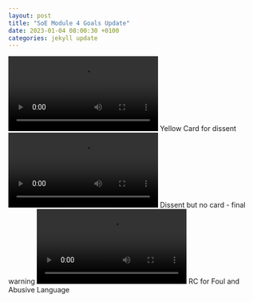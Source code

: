 ```yaml
---
layout: post
title: "SoE Module 4 Goals Update"
date: 2023-01-04 08:00:30 +0100
categories: jekyll update
---
```


<video src="https://user-images.githubusercontent.com/16000790/210642438-5f463316-0b2a-4523-9b0c-6d579fa0e76d.mov" controls="controls" style="max-width: 730px;">
</video>
Yellow Card for dissent

<video src="https://user-images.githubusercontent.com/16000790/210646553-a6712c50-5d65-48c3-8da0-1a6484308b53.mov" controls="controls" style="max-width: 730px;">
</video>
Dissent but no card - final warning

<video src="https://user-images.githubusercontent.com/16000790/210646673-e0bc417d-5b06-4ede-a964-3e8f2ece7a9a.mov" controls="controls" style="max-width: 730px;">
</video>
RC for Foul and Abusive Language


